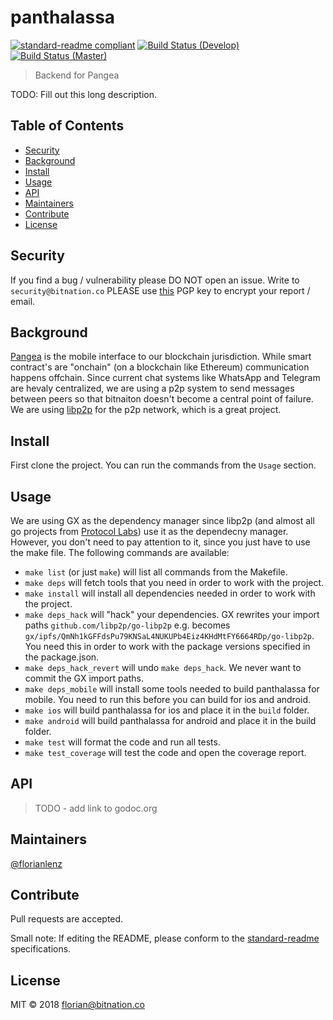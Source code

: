 # panthalassa

[![standard-readme compliant](https://img.shields.io/badge/standard--readme-OK-green.svg?style=flat-square)](https://github.com/RichardLitt/standard-readme)
[![Build Status (Develop)](https://travis-ci.org/Bit-Nation/panthalassa.svg?branch=develop)](https://travis-ci.org/Bit-Nation/panthalassa)
[![Build Status (Master)](https://travis-ci.org/Bit-Nation/panthalassa.svg?branch=master)](https://travis-ci.org/Bit-Nation/panthalassa)

> Backend for Pangea

TODO: Fill out this long description.

## Table of Contents

- [Security](#security)
- [Background](#background)
- [Install](#install)
- [Usage](#usage)
- [API](#api)
- [Maintainers](#maintainers)
- [Contribute](#contribute)
- [License](#license)

## Security
If you find a bug / vulnerability please DO NOT open an issue. Write to `security@bitnation.co` PLEASE use [this](security-bitnation.co.key.pub) PGP key to encrypt your report / email.

## Background
[Pangea](https://github.com/Bit-Nation/BITNATION-Pangea-mobile) is the mobile interface to our blockchain jurisdiction. While smart contract's are "onchain" (on a blockchain like Ethereum) communication happens offchain.
Since current chat systems like WhatsApp and Telegram are hevaly centralized, we are using a p2p system to send messages between peers so that bitnaiton doesn't become a central point of failure.
We are using [libp2p](https://github.com/libp2p) for the p2p network, which is a great project.

## Install

First clone the project. You can run the commands from the `Usage` section.

## Usage
We are using GX as the dependency manager since libp2p (and almost all go projects from [Protocol Labs](https://protocol.ai/)) use it as the dependecny manager.
However, you don't need to pay attention to it, since you just have to use the make file. The following commands are available:
- `make list` (or just `make`) will list all commands from the Makefile.
- `make deps` will fetch tools that you need in order to work with the project.
- `make install` will install all dependencies needed in order to work with the project.
- `make deps_hack` will "hack" your dependencies. GX rewrites your import paths `github.com/libp2p/go-libp2p` e.g. becomes `gx/ipfs/QmNh1kGFFdsPu79KNSaL4NUKUPb4Eiz4KHdMtFY6664RDp/go-libp2p`. You need this in order to work with the package versions specified in the package.json.
- `make deps_hack_revert` will undo `make deps_hack`. We never want to commit the GX import paths.
- `make deps_mobile` will install some tools needed to build panthalassa for mobile. You need to run this before you can build for ios and android.
- `make ios` will build panthalassa for ios and place it in the `build` folder.
- `make android` will build panthalassa for android and place it in the build folder.
- `make test` will format the code and run all tests.
- `make test_coverage` will test the code and open the coverage report.

## API
> TODO - add link to godoc.org

## Maintainers

[@florianlenz](https://github.com/florianlenz)

## Contribute

Pull requests are accepted.

Small note: If editing the README, please conform to the [standard-readme](https://github.com/RichardLitt/standard-readme) specifications.

## License

MIT © 2018 florian@bitnation.co
